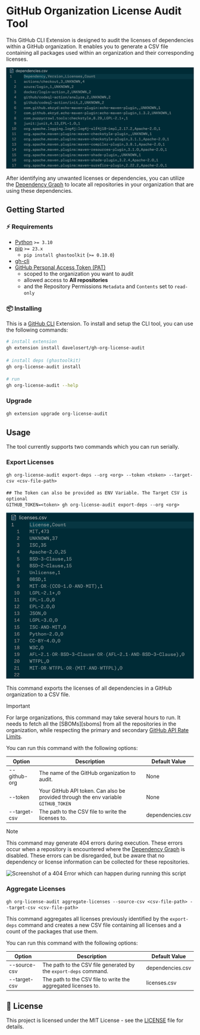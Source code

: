 # GitHub Organization License Audit Tool

This GitHub CLI Extension is designed to audit the licenses of dependencies within a GitHub organization. It enables you to generate a CSV file containing all packages used within an organization and their corresponding licenses.

![Screenshot of an output CSV](./docs/dependencies-csv.png)

After identifying any unwanted licenses or dependencies, you can utilize the [Dependency Graph](https://docs.github.com/en/code-security/supply-chain-security/understanding-your-software-supply-chain/about-the-dependency-graph) to locate all repositories in your organization that are using these dependencies.

## Getting Started

### ⚡️ Requirements

- [Python][python] `>= 3.10`
- [pip][python-pip] `>= 23.x`
  - `pip install ghastoolkit` (`>= 0.10.0`)
- [gh-cli][gh-cli]
- [GitHub Personal Access Token (PAT)][pats]
  - scoped to the organization you want to audit
  - allowed access to **All repositories**
  - and the Repository Permissions `Metadata` and `Contents` set to `read-only`

### 📦 Installing

This is a [GitHub CLI](gh-cli) Extension. To install and setup the CLI tool, you can use the following commands:

```bash
# install extension
gh extension install davelosert/gh-org-license-audit

# install deps (ghastoolkit)
gh org-license-audit install

# run
gh org-license-audit --help
```

### Upgrade

```bash
gh extension upgrade org-license-audit
```

## Usage

The tool currently supports two commands which you can run serially.

### Export Licenses

```shell
gh org-license-audit export-deps --org <org> --token <token> --target-csv <csv-file-path>

## The Token can also be provided as ENV Variable. The Target CSV is optional
GITHUB_TOKEN=<token> gh org-license-audit export-deps --org <org>
```

![Screenshot of the license.csv](./docs/licenses-csv.png)

This command exports the licenses of all dependencies in a GitHub organization to a CSV file.

> [!IMPORTANT]
> For large organizations, this command may take several hours to run. It needs to fetch all the [SBOMs][sboms] from all the repositories in the organization, while respecting the primary and secondary [GitHub API Rate Limits][rate-limits].

You can run this command with the following options:

| Option       | Description                                                                         | Default Value    |
| ------------ | ----------------------------------------------------------------------------------- | ---------------- |
| --github-org | The name of the GitHub organization to audit.                                       | None             |
| --token      | Your GitHub API token. Can also be provided through the env variable `GITHUB_TOKEN` | None             |
| --target-csv | The path to the CSV file to write the licenses to.                                  | dependencies.csv |

> [!NOTE]
> This command may generate 404 errors during execution. These errors occur when a repository is encountered where the [Dependency Graph][dependency-graph] is disabled. These errors can be disregarded, but be aware that no dependency or license information can be collected for these repositories.

![Screenshot of a 404 Error which can happen during running this script](../docs/404-error.png)

### Aggregate Licenses

```shell
gh org-license-audit aggregate-licenses --source-csv <csv-file-path> --target-csv <csv-file-path>
```

This command aggregates all licenses previously identified by the `export-deps` command and creates a new CSV file containing all licenses and a count of the packages that use them.

You can run this command with the following options:

| Option       | Description                                                      | Default Value    |
| ------------ | ---------------------------------------------------------------- | ---------------- |
| --source-csv | The path to the CSV file generated by the `export-deps` command. | dependencies.csv |
| --target-csv | The path to the CSV file to write the aggregated licenses to.    | licenses.csv     |

## 📄 License

This project is licensed under the MIT License - see the [LICENSE](./LICENSE) file for details.

[python]: https://www.python.org/
[python-pip]: https://pip.pypa.io/en/stable
[gh-cli]: https://cli.github.com/
[pats]: https://docs.github.com/en/enterprise-cloud@latest/authentication/keeping-your-account-and-data-secure/managing-your-personal-access-tokens#fine-grained-personal-access-tokens
[rate-limits]: https://docs.github.com/en/enterprise-cloud@latest/authentication/keeping-your-account-and-data-secure/managing-your-personal-access-tokens#fine-grained-personal-access-tokens
[dependency-graph]: https://docs.github.com/en/enterprise-cloud@latest/authentication/keeping-your-account-and-data-secure/managing-your-personal-access-tokens#fine-grained-personal-access-tokens
